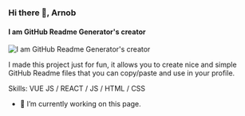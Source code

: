 ### Hi there 👋, Arnob
#### I am GitHub Readme Generator's creator
![I am GitHub Readme Generator's creator](https://www.google.com/url?sa=i&url=https%3A%2F%2Fgithub.com%2Frudrabarad%2FGifs&psig=AOvVaw3x0d7rkxM4IJiuZeLFT51V&ust=1706589623154000&source=images&cd=vfe&opi=89978449&ved=0CBAQjRxqFwoTCPjPtPbjgYQDFQAAAAAdAAAAABAP)

I made this project just for fun, it allows you to create nice and simple GitHub Readme files that you can copy/paste and use in your profile.

Skills: VUE JS / REACT / JS / HTML / CSS

- 🔭 I’m currently working on this page. 




